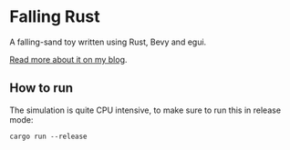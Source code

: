 # Falling Rust

A falling-sand toy written using Rust, Bevy and egui.

[Read more about it on my blog](https://www.basvs.dev/blog/falling-rust/).

## How to run

The simulation is quite CPU intensive, to make sure to run this in release mode:

```
cargo run --release
```